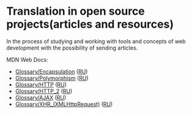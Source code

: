 # Translation in open source projects(articles and resources)
In the process of studying and working with tools and concepts
of web development with the possibility of sending articles.

MDN Web Docs:
  - [Glossary/Encapsulation](https://developer.mozilla.org/en-US/docs/Glossary/Encapsulation)
  ([RU](https://developer.mozilla.org/ru/docs/Словарь/Encapsulation))
  - [Glossary/Polymorphism](https://wiki.developer.mozilla.org/en-US/docs/Glossary/Polymorphism)
  ([RU](https://developer.mozilla.org/ru/docs/Словарь/Polymorphism))
  - [Glossary/HTTP](https://developer.mozilla.org/en-US/docs/Glossary/HTTP)
  ([RU](https://developer.mozilla.org/ru/docs/Словарь/HTTP))
  - [Glossary/HTTP_2](https://developer.mozilla.org/en-US/docs/Glossary/HTTP_2)
  ([RU](https://developer.mozilla.org/ru/docs/Словарь/HTTP_2))
- [Glossary/AJAX](https://developer.mozilla.org/en-US/docs/Glossary/AJAX)
  ([RU](https://developer.mozilla.org/ru/docs/Словарь/AJAX))
- [Glossary/XHR_(XMLHttpRequest)](https://developer.mozilla.org/en-US/docs/Glossary/XHR_(XMLHttpRequest))
  ([RU](https://developer.mozilla.org/ru/docs/Словарь/XHR_(XMLHttpRequest)))
